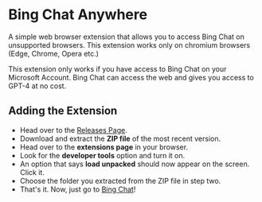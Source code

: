 # Bing Chat Anywhere

A simple web browser extension that allows you to access Bing Chat on unsupported browsers. This extension works only on chromium browsers (Edge, Chrome, Opera etc.)

This extension only works if you have access to Bing Chat on your Microsoft Account. Bing Chat can access the web and gives you access to GPT-4 at no cost.

## Adding the Extension
- Head over to the [Releases Page](https://github.com/bulkypanda/BingChatAnywhere/releases).
- Download and extract the **ZIP file** of the most recent version.
- Head over to the **extensions page** in your browser.
- Look for the **developer tools** option and turn it on.
- An option that says **load unpacked** should now appear on the screen. Click it.
- Choose the folder you extracted from the ZIP file in step two.
- That's it. Now, just go to [Bing Chat](https://www.bing.com/chat)!
